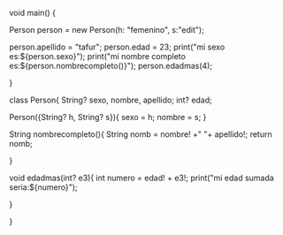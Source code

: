 

void main() {
  
  Person person = new Person(h: "femenino", s:"edit");
  
  person.apellido = "tafur";
  person.edad = 23;
  print("mi sexo es:${person.sexo}");
  print("mi nombre completo es:${person.nombrecompleto()}");
  person.edadmas(4);
  
  
}


class Person{
  String?   sexo, nombre, apellido;
  int? edad;
  

Person({String? h, String? s}){
  sexo = h;
  nombre = s;
}
  
  String nombrecompleto(){
    String nomb = nombre! +" "+ apellido!;
    return nomb;
    
  }
  
  void edadmas(int? e3){
    int numero = edad! + e3!;
    print("mi edad sumada seria:${numero}");
    
  }
  
 
  
}